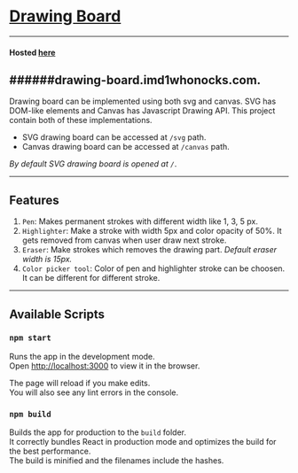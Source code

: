 # [Drawing Board](https://github.com/imd1whonocks/drawing-board) 
---
#### Hosted [here](https://drawing-board.imd1whonocks.com/) 
######drawing-board.imd1whonocks.com.
---
Drawing board can be implemented using both svg and canvas. SVG has DOM-like elements and Canvas has Javascript Drawing API. This project contain both of these implementations.
- SVG drawing board can be accessed at `/svg` path.
- Canvas drawing board can be accessed at `/canvas` path.  

*By default SVG drawing board is opened at `/`*.

---
## Features
1. `Pen`: Makes permanent strokes with different width like 1, 3, 5 px.
2. `Highlighter`: Make a stroke with width 5px and color opacity of 50%. It gets removed from canvas when user draw next stroke. 
3. `Eraser`: Make strokes which removes the drawing part. *Default eraser width is 15px.*
4. `Color picker tool`: Color of pen and highlighter stroke can be choosen. It can be different for different stroke.
---
## Available Scripts
### `npm start`

Runs the app in the development mode.<br />
Open [http://localhost:3000](http://localhost:3000) to view it in the browser.

The page will reload if you make edits.<br />
You will also see any lint errors in the console.

### `npm build`

Builds the app for production to the `build` folder.<br />
It correctly bundles React in production mode and optimizes the build for the best performance.<br>
The build is minified and the filenames include the hashes.